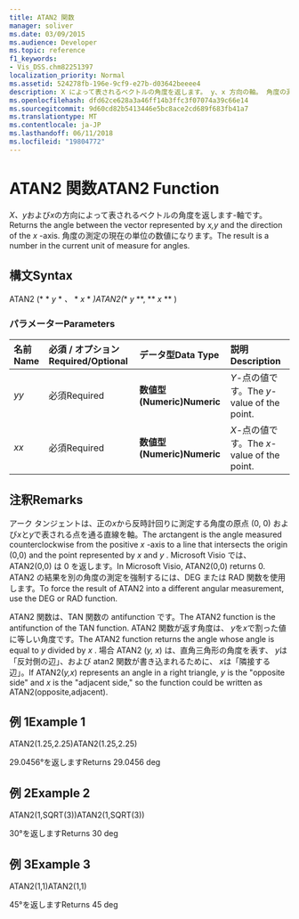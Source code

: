 ```yaml
---
title: ATAN2 関数
manager: soliver
ms.date: 03/09/2015
ms.audience: Developer
ms.topic: reference
f1_keywords:
- Vis_DSS.chm82251397
localization_priority: Normal
ms.assetid: 524278fb-196e-9cf9-e27b-d03642beeee4
description: X によって表されるベクトルの角度を返します。 y、x 方向の軸。 角度の測定の現在の単位の数値になります。
ms.openlocfilehash: dfd62ce628a3a46ff14b3ffc3f07074a39c66e14
ms.sourcegitcommit: 9d60cd82b5413446e5bc8ace2cd689f683fb41a7
ms.translationtype: MT
ms.contentlocale: ja-JP
ms.lasthandoff: 06/11/2018
ms.locfileid: "19804772"
---
```

# <a name="atan2-function"></a><span data-ttu-id="05631-104">ATAN2 関数</span><span class="sxs-lookup"><span data-stu-id="05631-104">ATAN2 Function</span></span>

<span data-ttu-id="05631-105">*X、y*および*x*の方向によって表されるベクトルの角度を返します-軸です。</span><span class="sxs-lookup"><span data-stu-id="05631-105">Returns the angle between the vector represented by  *x,y*  and the direction of the  *x*  -axis.</span></span> <span data-ttu-id="05631-106">角度の測定の現在の単位の数値になります。</span><span class="sxs-lookup"><span data-stu-id="05631-106">The result is a number in the current unit of measure for angles.</span></span> 
  
## <a name="syntax"></a><span data-ttu-id="05631-107">構文</span><span class="sxs-lookup"><span data-stu-id="05631-107">Syntax</span></span>

<span data-ttu-id="05631-108">ATAN2 (* * *y* * *、* * *x* * *)</span><span class="sxs-lookup"><span data-stu-id="05631-108">ATAN2(** *y* **, ** *x* ** )</span></span> 
  
### <a name="parameters"></a><span data-ttu-id="05631-109">パラメーター</span><span class="sxs-lookup"><span data-stu-id="05631-109">Parameters</span></span>

|<span data-ttu-id="05631-110">**名前**</span><span class="sxs-lookup"><span data-stu-id="05631-110">**Name**</span></span>|<span data-ttu-id="05631-111">**必須 / オプション**</span><span class="sxs-lookup"><span data-stu-id="05631-111">**Required/Optional**</span></span>|<span data-ttu-id="05631-112">**データ型**</span><span class="sxs-lookup"><span data-stu-id="05631-112">**Data Type**</span></span>|<span data-ttu-id="05631-113">**説明**</span><span class="sxs-lookup"><span data-stu-id="05631-113">**Description**</span></span>|
|:-----|:-----|:-----|:-----|
| <span data-ttu-id="05631-114">_y_</span><span class="sxs-lookup"><span data-stu-id="05631-114">_y_</span></span> <br/> |<span data-ttu-id="05631-115">必須</span><span class="sxs-lookup"><span data-stu-id="05631-115">Required</span></span>  <br/> |<span data-ttu-id="05631-116">**数値型 (Numeric)**</span><span class="sxs-lookup"><span data-stu-id="05631-116">**Numeric**</span></span> <br/> |<span data-ttu-id="05631-117">_Y_-点の値です。</span><span class="sxs-lookup"><span data-stu-id="05631-117">The  _y_-value of the point.</span></span>  <br/> |
| <span data-ttu-id="05631-118">_x_</span><span class="sxs-lookup"><span data-stu-id="05631-118">_x_</span></span> <br/> |<span data-ttu-id="05631-119">必須</span><span class="sxs-lookup"><span data-stu-id="05631-119">Required</span></span>  <br/> |<span data-ttu-id="05631-120">**数値型 (Numeric)**</span><span class="sxs-lookup"><span data-stu-id="05631-120">**Numeric**</span></span> <br/> |<span data-ttu-id="05631-121">_X_-点の値です。</span><span class="sxs-lookup"><span data-stu-id="05631-121">The  _x_-value of the point.</span></span>  <br/> |
   
## <a name="remarks"></a><span data-ttu-id="05631-122">注釈</span><span class="sxs-lookup"><span data-stu-id="05631-122">Remarks</span></span>

<span data-ttu-id="05631-123">アーク タンジェントは、正の*x*から反時計回りに測定する角度の原点 (0, 0) および*x*と*y*で表される点を通る直線を軸。</span><span class="sxs-lookup"><span data-stu-id="05631-123">The arctangent is the angle measured counterclockwise from the positive  *x*  -axis to a line that intersects the origin (0,0) and the point represented by  *x*  and  *y*  .</span></span> <span data-ttu-id="05631-124">Microsoft Visio では、ATAN2(0,0) は 0 を返します。</span><span class="sxs-lookup"><span data-stu-id="05631-124">In Microsoft Visio, ATAN2(0,0) returns 0.</span></span> <span data-ttu-id="05631-125">ATAN2 の結果を別の角度の測定を強制するには、DEG または RAD 関数を使用します。</span><span class="sxs-lookup"><span data-stu-id="05631-125">To force the result of ATAN2 into a different angular measurement, use the DEG or RAD function.</span></span> 
  
<span data-ttu-id="05631-126">ATAN2 関数は、TAN 関数の antifunction です。</span><span class="sxs-lookup"><span data-stu-id="05631-126">The ATAN2 function is the antifunction of the TAN function.</span></span> <span data-ttu-id="05631-127">ATAN2 関数が返す角度は、 *y*を*x*で割った値に等しい角度です。</span><span class="sxs-lookup"><span data-stu-id="05631-127">The ATAN2 function returns the angle whose angle is equal to  *y*  divided by  *x*  .</span></span> <span data-ttu-id="05631-128">場合 ATAN2 (*y, x*) は、直角三角形の角度を表す、 *y*は「反対側の辺」、および atan2 関数が書き込まれるために、 *x*は「隣接する辺」。</span><span class="sxs-lookup"><span data-stu-id="05631-128">If ATAN2(*y,x*) represents an angle in a right triangle,  *y*  is the "opposite side" and  *x*  is the "adjacent side," so the function could be written as ATAN2(opposite,adjacent).</span></span> 
  
## <a name="example-1"></a><span data-ttu-id="05631-129">例 1</span><span class="sxs-lookup"><span data-stu-id="05631-129">Example 1</span></span>

<span data-ttu-id="05631-130">ATAN2(1.25,2.25)</span><span class="sxs-lookup"><span data-stu-id="05631-130">ATAN2(1.25,2.25)</span></span>
  
<span data-ttu-id="05631-131">29.0456°を返します</span><span class="sxs-lookup"><span data-stu-id="05631-131">Returns 29.0456 deg</span></span>
  
## <a name="example-2"></a><span data-ttu-id="05631-132">例 2</span><span class="sxs-lookup"><span data-stu-id="05631-132">Example 2</span></span>

<span data-ttu-id="05631-133">ATAN2(1,SQRT(3))</span><span class="sxs-lookup"><span data-stu-id="05631-133">ATAN2(1,SQRT(3))</span></span>
  
<span data-ttu-id="05631-134">30°を返します</span><span class="sxs-lookup"><span data-stu-id="05631-134">Returns 30 deg</span></span>
  
## <a name="example-3"></a><span data-ttu-id="05631-135">例 3</span><span class="sxs-lookup"><span data-stu-id="05631-135">Example 3</span></span>

<span data-ttu-id="05631-136">ATAN2(1,1)</span><span class="sxs-lookup"><span data-stu-id="05631-136">ATAN2(1,1)</span></span>
  
<span data-ttu-id="05631-137">45°を返します</span><span class="sxs-lookup"><span data-stu-id="05631-137">Returns 45 deg</span></span>
  

